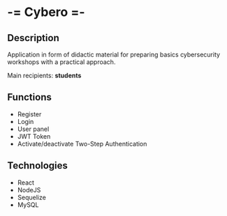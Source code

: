 # -= Cybero =-

## Description

Application in form of didactic material for preparing basics cybersecurity workshops with a practical approach.

Main recipients: **students**

## Functions

- Register
- Login
- User panel
- JWT Token
- Activate/deactivate Two-Step Authentication

## Technologies

- React
- NodeJS
- Sequelize
- MySQL
